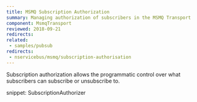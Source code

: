```yaml
---
title: MSMQ Subscription Authorization
summary: Managing authorization of subscribers in the MSMQ Transport
component: MsmqTransport
reviewed: 2018-09-21
redirects:
related:
 - samples/pubsub
redirects:
 - nservicebus/msmq/subscription-authorisation
---
```


Subscription authorization allows the programmatic control over what subscribers can subscribe or unsubscribe to.

snippet: SubscriptionAuthorizer